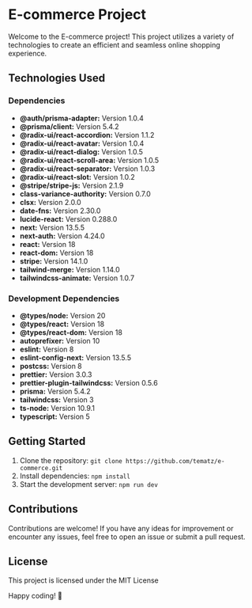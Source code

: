 # E-commerce Project

Welcome to the E-commerce project! This project utilizes a variety of technologies to create an efficient and seamless online shopping experience.

## Technologies Used

### Dependencies

- **@auth/prisma-adapter:** Version 1.0.4
- **@prisma/client:** Version 5.4.2
- **@radix-ui/react-accordion:** Version 1.1.2
- **@radix-ui/react-avatar:** Version 1.0.4
- **@radix-ui/react-dialog:** Version 1.0.5
- **@radix-ui/react-scroll-area:** Version 1.0.5
- **@radix-ui/react-separator:** Version 1.0.3
- **@radix-ui/react-slot:** Version 1.0.2
- **@stripe/stripe-js:** Version 2.1.9
- **class-variance-authority:** Version 0.7.0
- **clsx:** Version 2.0.0
- **date-fns:** Version 2.30.0
- **lucide-react:** Version 0.288.0
- **next:** Version 13.5.5
- **next-auth:** Version 4.24.0
- **react:** Version 18
- **react-dom:** Version 18
- **stripe:** Version 14.1.0
- **tailwind-merge:** Version 1.14.0
- **tailwindcss-animate:** Version 1.0.7

### Development Dependencies

- **@types/node:** Version 20
- **@types/react:** Version 18
- **@types/react-dom:** Version 18
- **autoprefixer:** Version 10
- **eslint:** Version 8
- **eslint-config-next:** Version 13.5.5
- **postcss:** Version 8
- **prettier:** Version 3.0.3
- **prettier-plugin-tailwindcss:** Version 0.5.6
- **prisma:** Version 5.4.2
- **tailwindcss:** Version 3
- **ts-node:** Version 10.9.1
- **typescript:** Version 5

## Getting Started

1. Clone the repository: `git clone https://github.com/tematz/e-commerce.git`
2. Install dependencies: `npm install`
3. Start the development server: `npm run dev`

## Contributions

Contributions are welcome! If you have any ideas for improvement or encounter any issues, feel free to open an issue or submit a pull request.

## License

This project is licensed under the MIT License

Happy coding! 🚀
